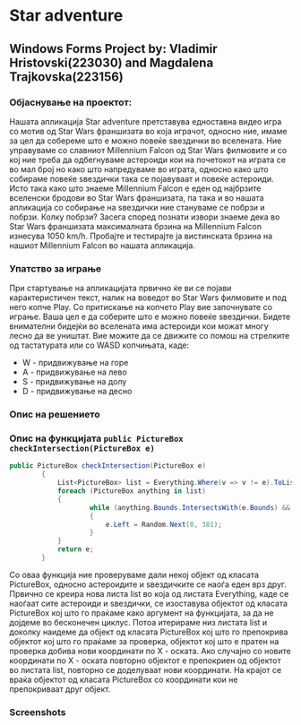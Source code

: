 # Star adventure
## Windows Forms Project by: Vladimir Hristovski(223030) and Magdalena Trajkovska(223156)

### Објаснување на проектот:
Нашата апликација Star adventure претставува едноставна видео игра со мотив од Star Wars франшизата во која играчот, односно ние, имаме за цел да собереме што е можно повеќе ѕвездички во вселената. 
Ние управуваме со славниот Millennium Falcon од Star Wars филмовите и со кој ние треба да одбегнуваме астероиди кои на почетокот на играта се во мал број но како што напредуваме во играта, односно како што собираме повеќе ѕвездички така се појавуваат и повеќе астероиди.
Исто така како што знаеме Millennium Falcon е еден од најбрзите вселенски бродови во Star Wars франшизата, па така и во нашата апликација со собирање на ѕвездички ние стануваме се побрзи и побрзи. Колку побрзи? Засега според познати извори знаеме дека во Star Wars франшизата максималната брзина на Millennium Falcon изнесува 1050 km/h. Пробајте и тестирајте ја вистинската брзина на нашиот Millennium Falcon во нашата апликација.

### Упатство за играње
При стартување на апликацијата првично ќе ви се појави карактеристичен текст, налик на воведот во Star Wars филмовите и под него копче Play.
Со притискање на копчето Play вие започнувате со играње.
Ваша цел е да соберите што е можно повеќе ѕвездички.
Бидете внимателни бидејќи во вселената има астероиди кои можат многу лесно да ве уништат.
Вие можите да се движите со помош на стрелките од тастатурата или со WASD копчињата, каде:
- W - придвижување на горе
- A - придвижување на лево
- S - придвижување на долу
- D - придвижување на десно

### Опис на решението


### Опис на функцијата ```public PictureBox checkIntersection(PictureBox e)```
```C#
public PictureBox checkIntersection(PictureBox e)
        {
            List<PictureBox> list = Everything.Where(v => v != e).ToList();
            foreach (PictureBox anything in list)
            {
                    while (anything.Bounds.IntersectsWith(e.Bounds) && anything.Visible)
                    {
                        e.Left = Random.Next(0, 381);
                    }
            }
            return e;
        }
```
        
Со оваа функција ние проверуваме дали некој објект од класата PictureBox, односно астероидите и ѕвездичките се наоѓа еден врз друг.
Првично се креира нова листа list во која од листата Everything, каде се наоѓаат сите астероиди и ѕвездички, се изоставува објектот од класата PictureBox кој што го праќаме како аргумент на функцијата, за да не дојдеме во бесконечен циклус.
Потоа итерираме низ листата list и доколку наидеме да објект од класата PictureBox кој што го препокрива објектот кој што го праќаме за проверка, објектот кој што е пратен на проверка добива нови координати по X - оската.
Ако случајно со новите координати по Х - оската повторно објектот е препокриен од објектот во листата list, повторно се доделуваат нови координати.
На крајот се враќа објектот од класата PictureBox со координати кои не препокриваат друг објект.


### Screenshots
